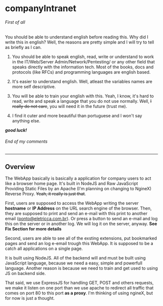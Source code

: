 # companyIntranet

###### First of all ######
You should be able to understand english before reading this. Why did I write this in english?
Well, the reasons are pretty simple and I will try to tell as briefly as I can.

1. You should be able to speak english, read, write or understand to work in the IT/Web/Server 
Admin/Network/Pentesting/ or any other field that speaks directly with the information tech.
Most of the books, docs and protocols (like RFCs) and programming languages are english based.

2. It's easier to understand english. Well, atleast the variables names are more self 
descriptive.

3. You will be able to train your english with this. Yeah, I know, it's hard to read, write 
and speak a language that you do not use normally. Well, ~~I really do not care~~, you will need
it in the future (trust me).

4. I find it cuter and more beautiful than portuguese and I won't say anything else.

**_good luck!_**

###### End of my comments #######

***

## Overview

The WebApp basically is basically a application for company users to act like a browser home page. It's built in NodeJS and Raw JavaScript Providing Static Files by an Apache (I'm planning on changing to NgineX) Reverse Proxy. ~~Yeah, it really is just that~~. 

First, users are supposed to access the WebApp writing the server **hostname** or **IP Address** on the URL search engine of the browser. Then, they are supposed to print and send an e-mail with this print to another email (ponto@eletricca.com.br).
Or press a button to send an e-mail and log this on the server or in another log. We will log it on the server, anyway.
**See Fix Section for more details**

Second, users are able to see all of the exsting extensions, put bookmarked pages and send an log e-email trough this WebApp. It is supposed to be a catch all applications on a single page. 

It is built using NodeJS. All of the backend will and must be built using JavaScript language, because we need a easy, simple and powerfull language. Another reason is because we need to train and get used to using JS on backend side. 

That said, we use ExpressJS for handling GET, POST and others requests, we make it listen on one port than we use apache to redirect all traffic that comes on port 80 to this port **as a proxy**. I'm thinking of using ngineX, but for now is just a thought.

## 
